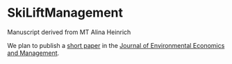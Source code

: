 # SkiLiftManagement
Manuscript derived from MT Alina Heinrich

We plan to publish a [short paper](https://www.elsevier.com/journals/journal-of-environmental-economics-and-management/0095-0696/guide-for-authors) in the [Journal of Environmental Economics and Management](https://www.journals.elsevier.com/journal-of-environmental-economics-and-management).
